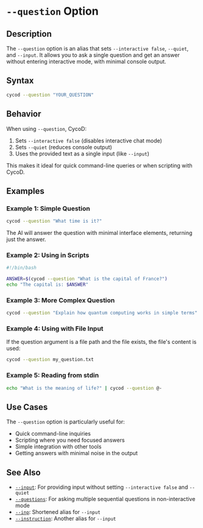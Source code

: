 # `--question` Option

## Description

The `--question` option is an alias that sets `--interactive false`, `--quiet`, and `--input`. It allows you to ask a single question and get an answer without entering interactive mode, with minimal console output.

## Syntax

```bash
cycod --question "YOUR_QUESTION"
```

## Behavior

When using `--question`, CycoD:

1. Sets `--interactive false` (disables interactive chat mode)
2. Sets `--quiet` (reduces console output)
3. Uses the provided text as a single input (like `--input`)

This makes it ideal for quick command-line queries or when scripting with CycoD.

## Examples

### Example 1: Simple Question

```bash
cycod --question "What time is it?"
```

The AI will answer the question with minimal interface elements, returning just the answer.

### Example 2: Using in Scripts

```bash
#!/bin/bash

ANSWER=$(cycod --question "What is the capital of France?")
echo "The capital is: $ANSWER"
```

### Example 3: More Complex Question

```bash
cycod --question "Explain how quantum computing works in simple terms"
```

### Example 4: Using with File Input

If the question argument is a file path and the file exists, the file's content is used:

```bash
cycod --question my_question.txt
```

### Example 5: Reading from stdin

```bash
echo "What is the meaning of life?" | cycod --question @-
```

## Use Cases

The `--question` option is particularly useful for:

- Quick command-line inquiries
- Scripting where you need focused answers
- Simple integration with other tools
- Getting answers with minimal noise in the output

## See Also

- [`--input`](input.md): For providing input without setting `--interactive false` and `--quiet`
- [`--questions`](questions.md): For asking multiple sequential questions in non-interactive mode
- [`--inp`](inp.md): Shortened alias for `--input`
- [`--instruction`](instruction.md): Another alias for `--input`